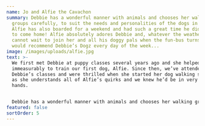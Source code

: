 ```yaml
---
name: Jo and Alfie the Cavachon
summary: Debbie has a wonderful manner with animals and chooses her walking
  groups carefully, to suit the needs and personalities of the dogs in her care.
  Alfie has also boarded for a weekend and had such a great time he didn’t want
  to come home! Alfie absolutely adores Debbie and, whatever the weather, he
  cannot wait to join her and all his doggy pals when the fun-bus turns up! I
  would recommend Debbie’s Dogz every day of the week...
image: /images/uploads/alfie.jpg
text: >-
  We first met Debbie at puppy classes several years ago and she helped us
  immeasurably to train our first dog, Alfie. Since then, we’ve attended many of
  Debbie’s classes and were thrilled when she started her dog walking service,
  as she understands all of Alfie’s quirks and we knew he’d be in very safe
  hands.


  Debbie has a wonderful manner with animals and chooses her walking groups carefully, to suit the needs and personalities of the dogs in her care. Alfie has also boarded for a weekend and had such a great time he didn’t want to come home! Alfie absolutely adores Debbie and, whatever the weather, he cannot wait to join her and all his doggy pals when the fun-bus turns up! I would recommend Debbie’s Dogz every day of the week.”
featured: false
sortOrder: 5
---
```

